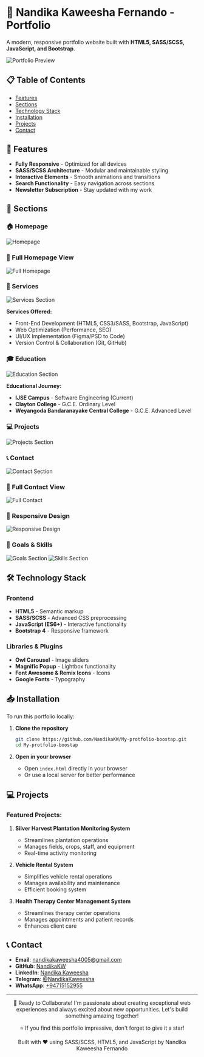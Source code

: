 # 🌟 Nandika Kaweesha Fernando - Portfolio

A modern, responsive portfolio website built with **HTML5, SASS/SCSS, JavaScript, and Bootstrap**.

![Portfolio Preview](https://github.com/NandikaKW/My-protfolio-boostap/blob/7d000dad6ce3cd1aa064d448e7c1e68e5a18e1b6/Readme-img-01.png)

## 📋 Table of Contents
- [Features](#features)
- [Sections](#sections)
- [Technology Stack](#technology-stack)
- [Installation](#installation)
- [Projects](#projects)
- [Contact](#contact)

## 🚀 Features

- **Fully Responsive** - Optimized for all devices
- **SASS/SCSS Architecture** - Modular and maintainable styling
- **Interactive Elements** - Smooth animations and transitions
- **Search Functionality** - Easy navigation across sections
- **Newsletter Subscription** - Stay updated with my work

## 🎯 Sections

### 🏠 Homepage
![Homepage](https://github.com/NandikaKW/My-protfolio-boostap/blob/7d000dad6ce3cd1aa064d448e7c1e68e5a18e1b6/Readme-img-01.png)

### 📱 Full Homepage View
![Full Homepage](https://github.com/NandikaKW/My-protfolio-boostap/blob/7d000dad6ce3cd1aa064d448e7c1e68e5a18e1b6/Readme-img-02.png)

### 💼 Services
![Services Section](https://github.com/NandikaKW/My-protfolio-boostap/blob/7d000dad6ce3cd1aa064d448e7c1e68e5a18e1b6/Readme-img-03.png)

**Services Offered:**
- Front-End Development (HTML5, CSS3/SASS, Bootstrap, JavaScript)
- Web Optimization (Performance, SEO)
- UI/UX Implementation (Figma/PSD to Code)
- Version Control & Collaboration (Git, GitHub)

### 🎓 Education
![Education Section](https://github.com/NandikaKW/My-protfolio-boostap/blob/7d000dad6ce3cd1aa064d448e7c1e68e5a18e1b6/Readme-img-04.png)

**Educational Journey:**
- **IJSE Campus** - Software Engineering (Current)
- **Clayton College** - G.C.E. Ordinary Level
- **Weyangoda Bandaranayake Central College** - G.C.E. Advanced Level

### 💻 Projects
![Projects Section](https://github.com/NandikaKW/My-protfolio-boostap/blob/7d000dad6ce3cd1aa064d448e7c1e68e5a18e1b6/Readme-img-05.png)

### 📞 Contact
![Contact Section](https://github.com/NandikaKW/My-protfolio-boostap/blob/7d000dad6ce3cd1aa064d448e7c1e68e5a18e1b6/Readme-img-07.png)

### 📱 Full Contact View
![Full Contact](https://github.com/NandikaKW/My-protfolio-boostap/blob/7d000dad6ce3cd1aa064d448e7c1e68e5a18e1b6/Readme-img-08.png)

### 📐 Responsive Design
![Responsive Design](https://github.com/NandikaKW/My-protfolio-boostap/blob/7d000dad6ce3cd1aa064d448e7c1e68e5a18e1b6/Readme-img-09.png)

### 🎯 Goals & Skills
![Goals Section](https://github.com/NandikaKW/My-protfolio-boostap/blob/7d000dad6ce3cd1aa064d448e7c1e68e5a18e1b6/Readme-img-10.png)
![Skills Section](https://github.com/NandikaKW/My-protfolio-boostap/blob/7d000dad6ce3cd1aa064d448e7c1e68e5a18e1b6/Readme-img-11.png)

## 🛠 Technology Stack

### Frontend
- **HTML5** - Semantic markup
- **SASS/SCSS** - Advanced CSS preprocessing
- **JavaScript (ES6+)** - Interactive functionality
- **Bootstrap 4** - Responsive framework

### Libraries & Plugins
- **Owl Carousel** - Image sliders
- **Magnific Popup** - Lightbox functionality
- **Font Awesome & Remix Icons** - Icons
- **Google Fonts** - Typography

## 📥 Installation

To run this portfolio locally:

1. **Clone the repository**
   ```bash
   git clone https://github.com/NandikaKW/My-protfolio-boostap.git
   cd My-protfolio-boostap
   ```

2. **Open in your browser**
   - Open `index.html` directly in your browser
   - Or use a local server for better performance

## 💻 Projects

### Featured Projects:

1. **Silver Harvest Plantation Monitoring System**
   - Streamlines plantation operations
   - Manages fields, crops, staff, and equipment
   - Real-time activity monitoring

2. **Vehicle Rental System**
   - Simplifies vehicle rental operations
   - Manages availability and maintenance
   - Efficient booking system

3. **Health Therapy Center Management System**
   - Streamlines therapy center operations
   - Manages appointments and patient records
   - Enhances client care

## 📞 Contact

- **Email**: [nandikakaweesha4005@gmail.com](mailto:nandikakaweesha4005@gmail.com)
- **GitHub**: [NandikaKW](https://github.com/NandikaKW)
- **LinkedIn**: [Nandika Kaweesha](https://www.linkedin.com/in/nandika-kaweesha-7b1961321/)
- **Telegram**: [@NandikaKaweesha](https://t.me/NandikaKaweesha)
- **WhatsApp**: [+94715152955](https://wa.me/94715152955)

---

<div align="center">
🚀 Ready to Collaborate!
I'm passionate about creating exceptional web experiences and always excited about new opportunities. Let's build something amazing together!

⭐ If you find this portfolio impressive, don't forget to give it a star!

Built with ❤️ using SASS/SCSS, HTML5, and JavaScript by Nandika Kaweesha Fernando

</div>

